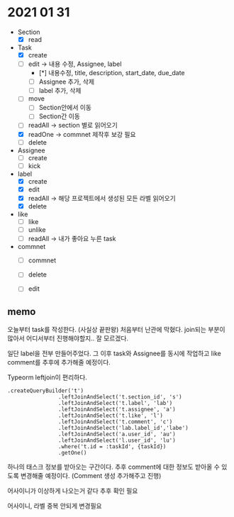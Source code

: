 # 2021 01 31
* Section
	* [x] read
* Task
	* [x] create 	
	* [ ] edit -> 내용 수정, Assignee, label
		* [*] 내용수정, title, description, start_date, due_date
		* [ ] Assignee 추가, 삭제
		* [ ] label 추가, 삭제
	* [ ] move
		* [ ] Section안에서 이동
		* [ ] Section간 이동
	* [ ] readAll -> section 별로 읽어오기
	* [x] readOne -> commnet 제작후 보강 필요
	* [ ] delete
* Assignee
	* [ ] create
	* [ ] kick
* label
	* [x] create 
	* [x] edit
	* [x] readAll -> 해당 프로젝트에서 생성된 모든 라벨 읽어오기
	* [x] delete
* like
	* [ ] like
	* [ ] unlike
	* [ ] readAll -> 내가 좋아요 누른 task
* commnet
	* [ ] commnet
	* [ ] delete
	* [ ] edit


## memo

오늘부터 task를 작성한다. (사실상 끝판왕) 처음부터 난관에 막혔다. join되는 부분이 많아서 어디서부터 진행해야할지.. 잘 모르겠다. 

일단 label을 전부 만들어주었다. 그 이후 task와 Assignee를 동시에 작업하고 like comment를 추후에 추가해줄 예정이다. 

Typeorm leftjoin이 편리하다. 
```
.createQueryBuilder('t')
				.leftJoinAndSelect('t.section_id', 's')
				.leftJoinAndSelect('t.label', 'lab')
				.leftJoinAndSelect('t.assignee', 'a')
				.leftJoinAndSelect('t.like', 'l')
				.leftJoinAndSelect('t.comment', 'c')
				.leftJoinAndSelect('lab.label_id','labe')
				.leftJoinAndSelect('a.user_id', 'au')
				.leftJoinAndSelect('l.user_id', 'lu')
				.where('t.id = :taskId', {taskId})
				.getOne()
```
하나의 태스크 정보를 받아오는 구간이다. 추후 comment에 대한 정보도 받아올 수 있도록 변경해줄 예정이다. (Comment 생성 추가해주고 진행)

어사이니가 이상하게 나오는거 같다 추후 확인 필요

어사이니, 라벨 중복 안되게 변경필요
